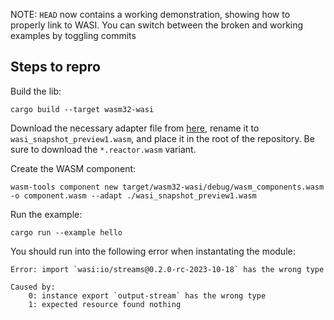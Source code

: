NOTE: `HEAD` now contains a working demonstration, showing how to properly link to WASI. You can switch between the broken and working examples by toggling commits

## Steps to repro

Build the lib:

```
cargo build --target wasm32-wasi
```

Download the necessary adapter file from [here](https://github.com/bytecodealliance/wasmtime/releases/tag/v14.0.4), rename it to `wasi_snapshot_preview1.wasm`, and place it in the root of the repository. Be sure to download the `*.reactor.wasm` variant. 

Create the WASM component:

```
wasm-tools component new target/wasm32-wasi/debug/wasm_components.wasm -o component.wasm --adapt ./wasi_snapshot_preview1.wasm
```

Run the example:

```
cargo run --example hello
```

You should run into the following error when instantating the module:

```
Error: import `wasi:io/streams@0.2.0-rc-2023-10-18` has the wrong type

Caused by:
    0: instance export `output-stream` has the wrong type
    1: expected resource found nothing
```
